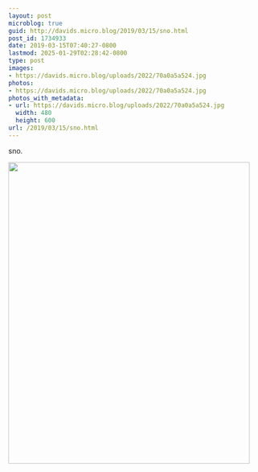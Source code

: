 ```yaml
---
layout: post
microblog: true
guid: http://davids.micro.blog/2019/03/15/sno.html
post_id: 1734933
date: 2019-03-15T07:40:27-0800
lastmod: 2025-01-29T02:28:42-0800
type: post
images:
- https://davids.micro.blog/uploads/2022/70a0a5a524.jpg
photos:
- https://davids.micro.blog/uploads/2022/70a0a5a524.jpg
photos_with_metadata:
- url: https://davids.micro.blog/uploads/2022/70a0a5a524.jpg
  width: 480
  height: 600
url: /2019/03/15/sno.html
---
```

sno.

<img src="/uploads/2022/70a0a5a524.jpg" width="480" height="600" alt="">
